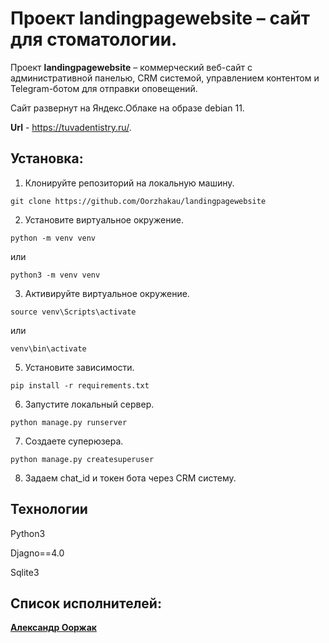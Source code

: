 # Проект landingpagewebsite – сайт для стоматологии.

Проект **landingpagewebsite** – коммерческий веб-сайт с административной панелью, CRM системой, управлением контентом и Telegram-ботом для отправки оповещений.

Сайт развернут на Яндекс.Облаке на образе debian 11.

**Url** - https://tuvadentistry.ru/.

## Установка:
1. Клонируйте репозиторий на локальную машину.

``git clone https://github.com/Oorzhakau/landingpagewebsite``

2. Установите виртуальное окружение.

``python -m venv venv`` 

 или
 
 ``python3 -m venv venv``
 
3. Активируйте виртуальное окружение.

``source venv\Scripts\activate``

или

``venv\bin\activate``

5. Установите зависимости.

``pip install -r requirements.txt``

6. Запустите локальный сервер.

``python manage.py runserver``

7. Создаете суперюзера.

``python manage.py createsuperuser``

8. Задаем chat_id и токен бота через CRM систему.

## Технологии
Python3

Djagno==4.0

Sqlite3

## Список исполнителей:

**[Александр Ооржак](https://github.com/Oorzhakau)**
